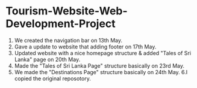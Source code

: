 # Tourism-Website-Web-Development-Project

1. We created the navigation bar on 13th May.
2. Gave a update to website that adding footer on 17th May.
3. Updated website with a nice homepage structure & added "Tales of Sri Lanka" page on 20th May.
4. Made the "Tales of Sri Lanka Page" structure basically on 23rd May.
5. We made the "Destinations Page" structure basically on 24th May.
6.I copied the original reposotory.
